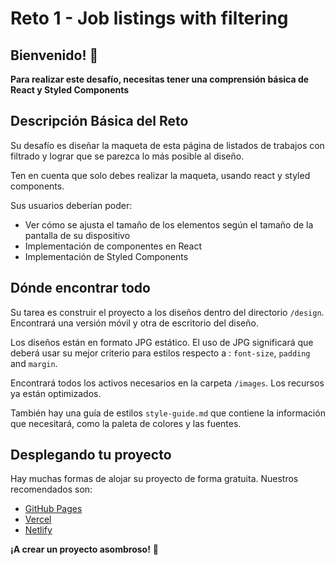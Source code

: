 # Reto 1 - Job listings with filtering

## Bienvenido! 👋

**Para realizar este desafío, necesitas tener una comprensión básica de React y Styled Components**

## Descripción Básica del Reto

Su desafío es diseñar la maqueta de esta página de listados de trabajos con filtrado y lograr que se parezca lo más posible al diseño.

Ten en cuenta que solo debes realizar la maqueta, usando react y styled components.

Sus usuarios deberían poder:

- Ver cómo se ajusta el tamaño de los elementos según el tamaño de la pantalla de su dispositivo
- Implementación de componentes en React
- Implementación de Styled Components


## Dónde encontrar todo

Su tarea es construir el proyecto a los diseños dentro del directorio `/design`. Encontrará una versión móvil y otra de escritorio del diseño.

Los diseños están en formato JPG estático. El uso de JPG significará que deberá usar su mejor criterio para estilos respecto a : `font-size`, `padding` and `margin`. 

Encontrará todos los activos necesarios en la carpeta `/images`. Los recursos ya están optimizados.

También hay una guía de estilos `style-guide.md` que contiene la información que necesitará, como la paleta de colores y las fuentes.


## Desplegando tu proyecto

Hay muchas formas de alojar su proyecto de forma gratuita. Nuestros recomendados son:

- [GitHub Pages](https://pages.github.com/)
- [Vercel](https://vercel.com/)
- [Netlify](https://www.netlify.com/)


**¡A crear un proyecto asombroso!** 🚀